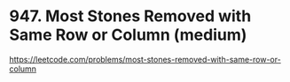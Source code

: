 # 947. Most Stones Removed with Same Row or Column (medium)

https://leetcode.com/problems/most-stones-removed-with-same-row-or-column
